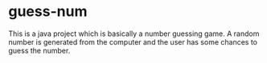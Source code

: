 # guess-num
This is a java project which is basically a number guessing game. A random number is generated from the computer
and the user has some chances to guess the number.
